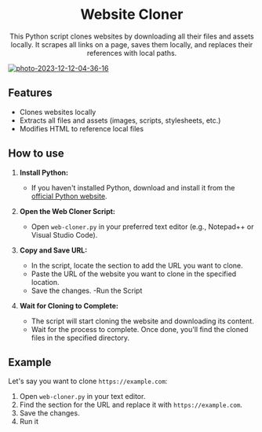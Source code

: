 <!-- Project Title -->
<h1 align="center">Website Cloner</h1>

<!-- Description -->
<p align="center">
  This Python script clones websites by downloading all their files and assets locally. It scrapes all links on a page, saves them locally, and replaces their references with local paths.

  <a href="https://ibb.co/k3jmwKB"><img src="https://i.ibb.co/JxV3Gnt/photo-2023-12-12-04-36-16.jpg" alt="photo-2023-12-12-04-36-16" border="0"></a>


## Features

- Clones websites locally
- Extracts all files and assets (images, scripts, stylesheets, etc.)
- Modifies HTML to reference local files

## How to use

1. **Install Python:**
   - If you haven't installed Python, download and install it from the [official Python website](https://www.python.org/downloads/).

2. **Open the Web Cloner Script:**
   - Open `web-cloner.py` in your preferred text editor (e.g., Notepad++ or Visual Studio Code).

3. **Copy and Save URL:**
   - In the script, locate the section to add the URL you want to clone.
   - Paste the URL of the website you want to clone in the specified location.
   - Save the changes.
   -Run the Script
  
4. **Wait for Cloning to Complete:**
   - The script will start cloning the website and downloading its content.
   - Wait for the process to complete. Once done, you'll find the cloned files in the specified directory.

## Example

Let's say you want to clone `https://example.com`:

1. Open `web-cloner.py` in your text editor.
2. Find the section for the URL and replace it with `https://example.com`.
3. Save the changes.
4. Run it
